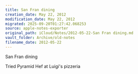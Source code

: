 ```yaml
---
title: San Fran dining
creation_date: May 22, 2012
modification_date: May 22, 2012
migrated: 2025-09-20T01:27:42.068253
source: apple-notes-exporter
original_path: iCloud/Notes/2012-05-22-San Fran dining.md
vault_folder: Archive/old-notes
filename_date: 2012-05-22
---
```



San Fran dining 

Tried Pyramid Hef at Luigi's pizzeria 

